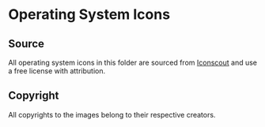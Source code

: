 # Operating System Icons

## Source

All operating system icons in this folder are sourced from [Iconscout](https://iconscout.com/free-icon-pack/logos-brands-2) and use a free license with attribution.

## Copyright

All copyrights to the images belong to their respective creators.

